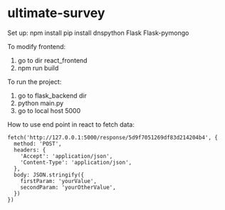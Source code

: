 # ultimate-survey
Set up:
npm install
pip install dnspython Flask Flask-pymongo

To modify frontend:
1. go to dir react_frontend
2. npm run build

To run the project:
1. go to flask_backend dir
2. python main.py
3. go to local host 5000

How to use end point in react to fetch data:
```
fetch('http://127.0.0.1:5000/response/5d9f7051269df83d214204b4', {
  method: 'POST',
  headers: {
    'Accept': 'application/json',
    'Content-Type': 'application/json',
  },
  body: JSON.stringify({
    firstParam: 'yourValue',
    secondParam: 'yourOtherValue',
  })
})
```
